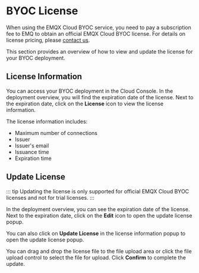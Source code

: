 # BYOC License

When using the EMQX Cloud BYOC service, you need to pay a subscription fee to EMQ to obtain an official EMQX Cloud BYOC license. For details on license pricing, please [contact us](https://www.emqx.com/en/contact?product=cloud&productEdition=BYOC).

This section provides an overview of how to view and update the license for your BYOC deployment.

## License Information

You can access your BYOC deployment in the Cloud Console. In the deployment overview, you will find the expiration date of the license. Next to the expiration date, click on the **License** icon to view the license information.

The license information includes:
- Maximum number of connections
- Issuer
- Issuer's email
- Issuance time
- Expiration time

## Update License

::: tip
Updating the license is only supported for official EMQX Cloud BYOC licenses and not for trial licenses.
:::

In the deployment overview, you can see the expiration date of the license. Next to the expiration date, click on the **Edit** icon to open the update license popup.

You can also click on **Update License** in the license information popup to open the update license popup.

You can drag and drop the license file to the file upload area or click the file upload control to select the file for upload. Click **Confirm** to complete the update.